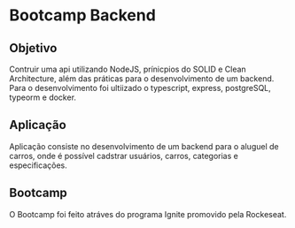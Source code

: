 # Bootcamp Backend
## Objetivo

Contruir uma api utilizando NodeJS, prínicpios do SOLID e Clean Architecture, além das práticas para o desenvolvimento de um backend.
Para o desenvolvimento foi ultiizado o typescript, express, postgreSQL, typeorm e docker.

## Aplicação

Aplicação consiste no desenvolvimento de um backend para o aluguel de carros, onde é possível cadstrar usuários, carros, categorias e especificações.

## Bootcamp

O Bootcamp foi feito atráves do programa Ignite promovido pela Rockeseat.
